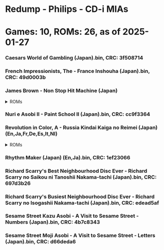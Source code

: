 # Redump - Philips - CD-i MIAs
# Games: 10, ROMs: 26, as of 2025-01-27
### Caesars World of Gambling (Japan).bin, CRC: 3f508714
### French Impressionists, The - France Inshouha (Japan).bin, CRC: 49d0003b
### James Brown - Non Stop Hit Machine (Japan)
<details>
<summary>ROMs</summary>
James Brown - Non Stop Hit Machine (Japan) (Track 01).bin, CRC: 696d103e

James Brown - Non Stop Hit Machine (Japan) (Track 02).bin, CRC: 8c043f76

James Brown - Non Stop Hit Machine (Japan) (Track 03).bin, CRC: dcfca233

James Brown - Non Stop Hit Machine (Japan) (Track 04).bin, CRC: 30049a6f

James Brown - Non Stop Hit Machine (Japan) (Track 05).bin, CRC: a66643fb

James Brown - Non Stop Hit Machine (Japan) (Track 06).bin, CRC: 3a3bc073

James Brown - Non Stop Hit Machine (Japan) (Track 07).bin, CRC: d2bd6ed2

James Brown - Non Stop Hit Machine (Japan) (Track 08).bin, CRC: 86c049a5

James Brown - Non Stop Hit Machine (Japan) (Track 09).bin, CRC: d12910d0

James Brown - Non Stop Hit Machine (Japan) (Track 10).bin, CRC: 3219b3d4

James Brown - Non Stop Hit Machine (Japan) (Track 11).bin, CRC: fa6270e4

James Brown - Non Stop Hit Machine (Japan) (Track 12).bin, CRC: 26b87b05

James Brown - Non Stop Hit Machine (Japan) (Track 13).bin, CRC: 60abd5e9

</details>

### Nuri e Asobi II - Paint School II (Japan).bin, CRC: cc9f3364
### Revolution in Color, A - Russia Kindai Kaiga no Reimei (Japan) (En,Ja,Fr,De,Es,It,Nl)
<details>
<summary>ROMs</summary>
Revolution in Color, A - Russia Kindai Kaiga no Reimei (Japan) (En,Ja,Fr,De,Es,It,Nl) (Track 1).bin, CRC: e49f9895

Revolution in Color, A - Russia Kindai Kaiga no Reimei (Japan) (En,Ja,Fr,De,Es,It,Nl) (Track 2).bin, CRC: 04b2c913

Revolution in Color, A - Russia Kindai Kaiga no Reimei (Japan) (En,Ja,Fr,De,Es,It,Nl) (Track 4).bin, CRC: 48f8b6bc

Revolution in Color, A - Russia Kindai Kaiga no Reimei (Japan) (En,Ja,Fr,De,Es,It,Nl) (Track 5).bin, CRC: 17c5359d

Revolution in Color, A - Russia Kindai Kaiga no Reimei (Japan) (En,Ja,Fr,De,Es,It,Nl) (Track 6).bin, CRC: 84c1175c

</details>

### Rhythm Maker (Japan) (En,Ja).bin, CRC: 1ef23066
### Richard Scarry's Best Neighbourhood Disc Ever - Richard Scarry no Saikou ni Tanoshii Nakama-tachi (Japan).bin, CRC: 697d3b26
### Richard Scarry's Busiest Neighbourhood Disc Ever - Richard Scarry no Isogashii Nakama-tachi (Japan).bin, CRC: edead5af
### Sesame Street Kazu Asobi - A Visit to Sesame Street - Numbers (Japan).bin, CRC: 4b7c8343
### Sesame Street Moji Asobi - A Visit to Sesame Street - Letters (Japan).bin, CRC: d66deda6
